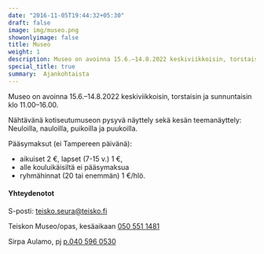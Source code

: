 ```yaml
---
date: "2016-11-05T19:44:32+05:30"
draft: false
image: img/museo.png
showonlyimage: false
title: Museo
weight: 1
description: Museo on avoinna 15.6.–14.8.2022 keskiviikkoisin, torstaisin ja sunnuntaisin klo 11.00–16.00. Nähtävänä kotiseutumuseon pysyvä näyttely sekä kesän teemanäyttely Neuloilla, nauloilla, puikoilla ja puukoilla.
special_title: true
summary:  Ajankohtaista
---
```


Museo on avoinna 15.6.–14.8.2022 keskiviikkoisin, torstaisin ja sunnuntaisin klo 11.00–16.00.

Nähtävänä kotiseutumuseon pysyvä näyttely sekä  kesän teemanäyttely: Neuloilla, nauloilla, puikoilla ja puukoilla.

Pääsymaksut (ei Tampereen päivänä):
- aikuiset 2 €, lapset (7-15 v.) 1 €,
- alle kouluikäisiltä ei pääsymaksua
- ryhmähinnat (20 tai enemmän) 1 €/hlö.


#### Yhteydenotot

S-posti: [teisko.seura@teisko.fi](mailto:teisko.seura@teisko.fi) 

Teiskon Museo/opas, kesäaikaan
[050 551 1481](tel:0505511481) 

Sirpa Aulamo, pj [p.040 596 0530](tel:0405960530)
